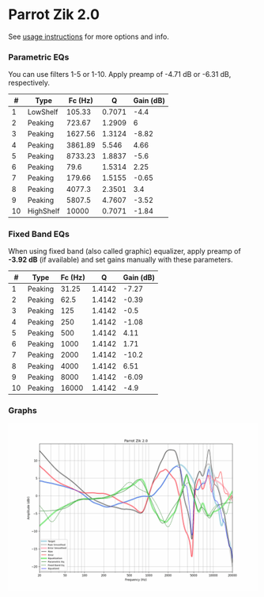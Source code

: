 # Parrot Zik 2.0
See [usage instructions](https://github.com/jaakkopasanen/AutoEq#usage) for more options and info.

### Parametric EQs
You can use filters 1-5 or 1-10. Apply preamp of -4.71 dB or -6.31 dB, respectively.

|   # | Type      |   Fc (Hz) |      Q |   Gain (dB) |
|-----|-----------|-----------|--------|-------------|
|   1 | LowShelf  |    105.33 | 0.7071 |       -4.4  |
|   2 | Peaking   |    723.67 | 1.2909 |        6    |
|   3 | Peaking   |   1627.56 | 1.3124 |       -8.82 |
|   4 | Peaking   |   3861.89 | 5.546  |        4.66 |
|   5 | Peaking   |   8733.23 | 1.8837 |       -5.6  |
|   6 | Peaking   |     79.6  | 1.5314 |        2.25 |
|   7 | Peaking   |    179.66 | 1.5155 |       -0.65 |
|   8 | Peaking   |   4077.3  | 2.3501 |        3.4  |
|   9 | Peaking   |   5807.5  | 4.7607 |       -3.52 |
|  10 | HighShelf |  10000    | 0.7071 |       -1.84 |

### Fixed Band EQs
When using fixed band (also called graphic) equalizer, apply preamp of **-3.92 dB** (if available) and set gains manually with these parameters.

|   # | Type    |   Fc (Hz) |      Q |   Gain (dB) |
|-----|---------|-----------|--------|-------------|
|   1 | Peaking |     31.25 | 1.4142 |       -7.27 |
|   2 | Peaking |     62.5  | 1.4142 |       -0.39 |
|   3 | Peaking |    125    | 1.4142 |       -0.5  |
|   4 | Peaking |    250    | 1.4142 |       -1.08 |
|   5 | Peaking |    500    | 1.4142 |        4.11 |
|   6 | Peaking |   1000    | 1.4142 |        1.71 |
|   7 | Peaking |   2000    | 1.4142 |      -10.2  |
|   8 | Peaking |   4000    | 1.4142 |        6.51 |
|   9 | Peaking |   8000    | 1.4142 |       -6.09 |
|  10 | Peaking |  16000    | 1.4142 |       -4.9  |

### Graphs
![](./Parrot%20Zik%202.0.png)
